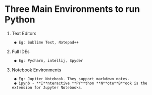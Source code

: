 # Three Main Environments to run Python

1. Text Editors 
   
        ● Eg: Sublime Text, Notepad++

2. Full IDEs
   
        ● Eg: Pycharm, intellij, Spyder

3. Notebook Environments
   
        ● Eg: Jupiter Notebook. They support markdown notes.
        ● ipynb - **I**nteractive **PY**thon **N**ote**B**ook is the extension for Jupyter Notebooks.

